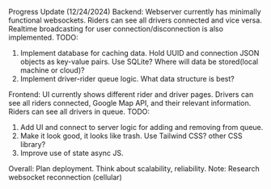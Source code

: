 Progress Update (12/24/2024)
Backend: 
Webserver currently has minimally functional websockets. Riders can see all drivers connected and vice versa. Realtime broadcasting for user connection/disconnection is also implemented.
TODO:
1. Implement database for caching data. Hold UUID and connection JSON objects as key-value pairs. Use SQLite? Where will data be stored(local machine or cloud)?
2. Implement driver-rider queue logic. What data structure is best?

Frontend:
UI currently shows different rider and driver pages. Drivers can see all riders connected, Google Map API, and their relevant information.
Riders can see all drivers in queue.
TODO:
1. Add UI and connect to server logic for adding and removing from queue.
2. Make it look good, it looks like trash. Use Tailwind CSS? other CSS library?
3. Improve use of state async JS.

Overall:
Plan deployment. Think about scalability, reliability.
Note: Research websocket reconnection (cellular)
